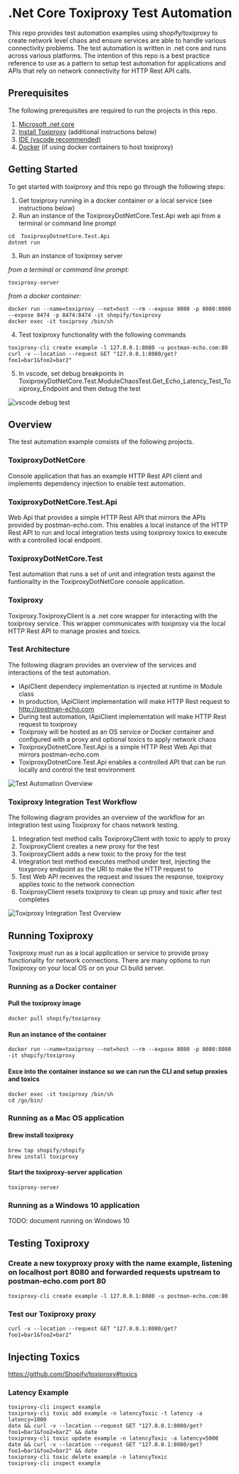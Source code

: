 # .Net Core Toxiproxy Test Automation
This repo provides test automation examples using shopify/toxiproxy to create network level chaos and ensure services are able to handle various connectivity problems. The test automation is written in .net core and runs across various platforms. The intention of this repo is a best practice reference to use as a pattern to setup test automation for applications and APIs that rely on network connectivity for HTTP Rest API calls.

## Prerequisites
The following prerequisites are required to run the projects in this repo.

1. [Microsoft .net core](https://dotnet.microsoft.com/download)
2. [Install Toxiproxy](https://github.com/Shopify/toxiproxy#1-installing-toxiproxy) (additional instructions below)
3. [IDE (vscode recommended)](https://code.visualstudio.com/download)
4. [Docker](https://www.docker.com/get-started) (if using docker containers to host toxiproxy)

## Getting Started
To get started with toxiproxy and this repo go through the following steps:

1. Get toxiproxy running in a docker container or a local service (see instructions below)
2. Run an instance of the ToxiproxyDotNetCore.Test.Api web api from a terminal or command line prompt

```
cd  ToxiproxyDotnetCore.Test.Api
dotnet run
```

3. Run an instance of toxiproxy server

*from a terminal or command line prompt:*
```
toxiproxy-server
```

*from a docker container:*
```
docker run --name=toxiproxy --net=host --rm --expose 8080 -p 8080:8080 --expose 8474 -p 8474:8474 -it shopify/toxiproxy
docker exec -it toxiproxy /bin/sh
```

4. Test toxiproxy functionality with the following commands

```
toxiproxy-cli create example -l 127.0.0.1:8080 -u postman-echo.com:80
curl -v --location --request GET "127.0.0.1:8080/get?foo1=bar1&foo2=bar2"
```

5. In vscode, set debug breakpoints in ToxiproxyDotNetCore.Test.ModuleChaosTest.Get_Echo_Latency_Test_Toxiproxy_Endpoint and then debug the test

![vscode debug test](vscode-debug-test.png)

## Overview
The test automation example consists of the following projects.

### ToxiproxyDotNetCore
Console application that has an example HTTP Rest API client and implements dependency injection to enable test automation.

### ToxiproxyDotNetCore.Test.Api
Web Api that provides a simple HTTP Rest API that mirrors the APIs provided by postman-echo.com. This enables a local instance of the HTTP Rest API to run and local integration tests using toxiproxy toxics to execute with a controlled local endpoint.

### ToxiproxyDotNetCore.Test
Test automation that runs a set of unit and integration tests against the funtionality in the ToxiproxyDotNetCore console application.

### Toxiproxy
Toxiproxy.ToxiproxyClient is a .net core wrapper for interacting with the toxiproxy service. This wrapper communicates with toxiproxy via the local HTTP Rest API to manage proxies and toxics.

### Test Architecture
The following diagram provides an overview of the services and interactions of the test automation.

- IApiClient dependecy implementation is injected at runtime in Module class
- In production, IApiClient implementation will make HTTP Rest request to http://postman-echo.com
- During test automation, IApiClient implementation will make HTTP Rest request to toxiproxy
- Toxiproxy will be hosted as an OS service or Docker container and configured with a proxy and optional toxics to apply network chaos
- ToxiproxyDotnetCore.Test.Api is a simple HTTP Rest Web Api that mirrors postman-echo.com
- ToxiproxyDotnetCore.Test.Api enables a controlled API that can be run locally and control the test environment

![Test Automation Overview](test-automation-architecture.png)

### Toxiproxy Integration Test Workflow
The following diagram provides an overview of the workflow for an integration test using Toxiproxy for chaos network testing.

1. Integration test method calls ToxiproxyClient with toxic to apply to proxy
2. ToxiproxyClient creates a new proxy for the test
3. ToxiproxyClient adds a new toxic to the proxy for the test
4. Integration test method executes method under test, injecting the toxyproxy endpoint as the URI to make the HTTP request to
5. Test Web API receives the request and issues the response, toxiproxy applies toxic to the network connection
6. ToxiproxyClient resets toxiproxy to clean up proxy and toxic after test completes

![Toxiproxy Integration Test Overview](toxiproxy-integration-test-overview.png)

## Running Toxiproxy
Toxiproxy must run as a local application or service to provide proxy functionality for network connections. There are many options to run Toxiproxy on your local OS or on your CI build server.

### Running as a Docker container

#### Pull the toxiproxy image
```
docker pull shopify/toxiproxy
```

#### Run an instance of the container
```
docker run --name=toxiproxy --net=host --rm --expose 8080 -p 8080:8080 -it shopify/toxiproxy
```

#### Exce into the container instance so we can run the CLI and setup proxies and toxics 
```
docker exec -it toxiproxy /bin/sh
cd /go/bin/
```

### Running as a Mac OS application

#### Brew install toxiproxy
```
brew tap shopify/shopify
brew install toxiproxy
```

#### Start the toxiproxy-server application
```
toxiproxy-server
```

### Running as a Windows 10 application
TODO: document running on Windows 10

## Testing Toxiproxy

### Create a new toxyproxy proxy with the name example, listening on localhost port 8080 and forwarded requests upstream to postman-echo.com port 80
```
toxiproxy-cli create example -l 127.0.0.1:8080 -u postman-echo.com:80
```

### Test our Toxiproxy proxy
```
curl -v --location --request GET "127.0.0.1:8080/get?foo1=bar1&foo2=bar2"
```

## Injecting Toxics

https://github.com/Shopify/toxiproxy#toxics


### Latency Example

```
toxiproxy-cli inspect example
toxiproxy-cli toxic add example -n latencyToxic -t latency -a latency=1000
date && curl -v --location --request GET "127.0.0.1:8080/get?foo1=bar1&foo2=bar2" && date
toxiproxy-cli toxic update example -n latencyToxic -a latency=5000
date && curl -v --location --request GET "127.0.0.1:8080/get?foo1=bar1&foo2=bar2" && date
toxiproxy-cli toxic delete example -n latencyToxic
toxiproxy-cli inspect example
```